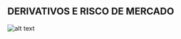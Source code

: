 DERIVATIVOS E RISCO DE MERCADO
------------------------------



![alt text](https://gist.githubusercontent.com/danielnegrini/1f4a027f90e346229ca5ab59875bd9f9/raw/914cd43c562c75efd2a56b410ba84817e92fd31d/book_cover.png)